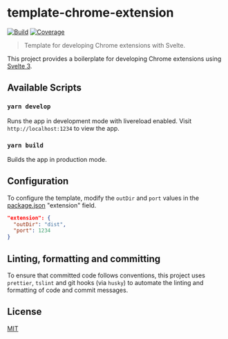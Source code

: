 # template-chrome-extension

[![Build][build]][build-badge]
[![Coverage][codecov-shield]][codecov]

> Template for developing Chrome extensions with Svelte.

This project provides a boilerplate for developing Chrome extensions using [Svelte 3](https://svelte.dev).

## Available Scripts

### `yarn develop`

Runs the app in development mode with livereload enabled. Visit `http://localhost:1234` to view the app.

### `yarn build`

Builds the app in production mode.

## Configuration

To configure the template, modify the `outDir` and `port` values in the [package.json](package.json) "extension" field.

```json
"extension": {
  "outDir": "dist",
  "port": 1234
}
```

## Linting, formatting and committing

To ensure that committed code follows conventions, this project uses `prettier`, `tslint` and git hooks (via `husky`) to automate the linting and formatting of code and commit messages.

## License

[MIT](LICENSE)

[build]: https://travis-ci.com/metonym/template-chrome-extension.svg?branch=master
[build-badge]: https://travis-ci.com/metonym/template-chrome-extension
[codecov]: https://codecov.io/gh/metonym/template-chrome-extension
[codecov-shield]: https://img.shields.io/codecov/c/github/metonym/template-chrome-extension.svg
